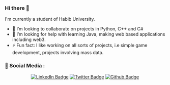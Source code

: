 ### Hi there 👋

I'm currently a student of Habib University.

- 👯 I’m looking to collaborate on projects in Python, C++ and C#
- 🤔 I’m looking for help with learning Java, making web based applications including web3.
- ⚡ Fun fact: I like working on all sorts of projects, i.e simple game development, projects involving mass data.

### :information_desk_person: Social Media :

<div id="badges" align="center">
  <a href="https://www.linkedin.com/in/rohan-raj-92941028/"><img src="https://img.shields.io/badge/LinkedIn-rgb(85, 85, 85)?style=for-the-badge&logo=linkedin&logoColor=white" alt="LinkedIn Badge"/></a>
  <a href="https://twitter.com/rohanraaj2"><img src="https://img.shields.io/twitter/follow/rohanraaj2?color=blue&label=rohanraaj2&logo=twitter&logoColor=white&style=for-the-badge" alt="Twitter Badge"/></a>
  <a href="https://github.com/rohanraaj2"><img src="https://img.shields.io/github/followers/rohanraaj2?label=rohanraaj2&logo=github&style=for-the-badge" alt="Github Badge"/></a>
</div>
